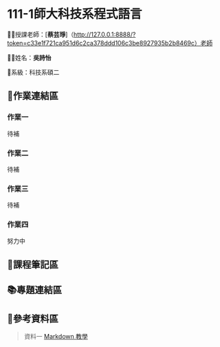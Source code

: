 # 111-1師大科技系程式語言

👩‍🏫授課老師：[**蔡芸琤**]（http://127.0.0.1:8888/?token=c33e1f721ca951d6c2ca378ddd106c3be8927935b2b8469c）老師

🙋‍♀️姓名：**吳詩怡**

📂系級：科技系碩二

## 📃作業連結區


### 作業一
待補

### 作業二
待補

### 作業三
待補

### 作業四
努力中


## 📙課程筆記區


## 📚專題連結區


## 🧮參考資料區


> 資料一 [Markdown 教學](https://gist.github.com/christech1117/6dc5221c177104990767d6490ad8c7ba)
